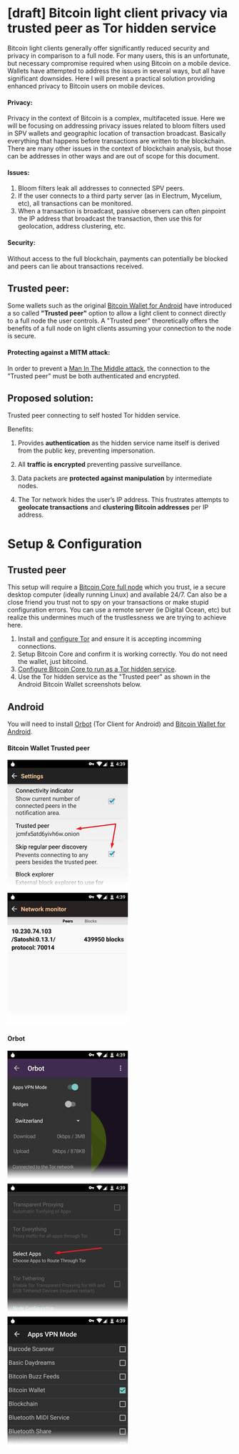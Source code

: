 [draft] Bitcoin light client privacy via trusted peer as Tor hidden service
===========================================================================

Bitcoin light clients generally offer significantly reduced security and privacy in comparison to a full node. For many users, this is an unfortunate, but necessary compromise required when using Bitcoin on a mobile device. Wallets have attempted to address the issues in several ways, but all have significant downsides. Here I will present a practical solution providing enhanced privacy to Bitcoin users on mobile devices.

#### Privacy:
Privacy in the context of Bitcoin is a complex, multifaceted issue.  Here we will be focusing on addressing privacy issues related to bloom filters used in SPV wallets and geographic location of transaction broadcast.  Basically everything that happens before transactions are written to the blockchain.  There are many other issues in the context of blockchain analysis, but those can be addresses in other ways and are out of scope for this document.


#### Issues:
1. Bloom filters leak all addresses to connected SPV peers.
2. If the user connects to a third party server (as in Electrum, Mycelium, etc), all transactions can be monitored.
3. When a transaction is broadcast, passive observers can often pinpoint the IP address that broadcast the transaction, then use this for geolocation, address clustering, etc.


#### Security:
Without access to the full blockchain, payments can potentially be blocked and peers can lie about transactions received.


## Trusted peer:
Some wallets such as the original [Bitcoin Wallet for Android](https://play.google.com/store/apps/details?id=de.schildbach.wallet) have introduced a so called **"Trusted peer"** option to allow a light client to connect directly to a full node the user controls. A "Trusted peer" theoretically offers the benefits of a full node on light clients assuming your connection to the node is secure.


#### Protecting against a MITM attack:
In order to prevent a [Man In The Middle attack](https://en.wikipedia.org/wiki/Man-in-the-middle_attack), the connection to the "Trusted peer" must be both authenticated and encrypted.


## Proposed solution:
Trusted peer connecting to self hosted Tor hidden service.

Benefits:

1. Provides **authentication** as the hidden service name itself is derived from the public key, preventing impersonation.

2. All **traffic is encrypted** preventing passive surveillance.

3. Data packets are **protected against manipulation** by intermediate nodes.

4. The Tor network hides the user’s IP address.  This frustrates attempts to **geolocate transactions** and **clustering Bitcoin addresses** per IP address.


# Setup & Configuration

## Trusted peer
This setup will require a [Bitcoin Core full node](https://bitcoin.org/en/full-node) which you trust, ie a secure desktop computer (ideally running Linux) and available 24/7.  Can also be a close friend you trust not to spy on your transactions or make stupid configuration errors.  You can use a remote server (ie Digital Ocean, etc) but realize this undermines much of the trustlessness we are trying to achieve here.

1. Install and [configure Tor](https://www.torproject.org/docs/installguide.html.en) and ensure it is accepting incomming connections.
2. Setup Bitcoin Core and confirm it is working correctly.  You do not need the wallet, just bitcoind.
3. [Configure Bitcoin Core to run as a Tor hidden service](https://github.com/bitcoin/bitcoin/blob/master/doc/tor.md).
4. Use the Tor hidden service as the "Trusted peer" as shown in the Android Bitcoin Wallet screenshots below.

## Android
You will need to install [Orbot](https://play.google.com/store/apps/details?id=org.torproject.android) (Tor Client for Android) and [Bitcoin Wallet for Android](https://play.google.com/store/apps/details?id=de.schildbach.wallet).

#### Bitcoin Wallet Trusted peer

![bitcoin-wallet-settings](Bitcoin_light_client_privacy_via_Tor_hidden_service/1.bitcoin-wallet-settings.png)
![bitcoin-wallet-trusted-peer](Bitcoin_light_client_privacy_via_Tor_hidden_service/2.bitcoin-wallet-trusted-peer.png)

#### Orbot

![orbot-vpn-enabled](Bitcoin_light_client_privacy_via_Tor_hidden_service/3.orbot-vpn-enabled.png)
![orbot-settings](Bitcoin_light_client_privacy_via_Tor_hidden_service/4.orbot-settings.png)
![orbot-settings-apps-vpn](Bitcoin_light_client_privacy_via_Tor_hidden_service/5.orbot-settings-apps-vpn.png)
